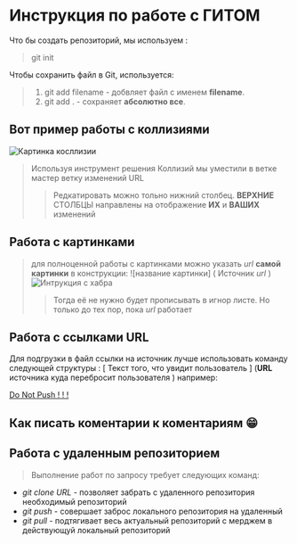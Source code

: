 # Инструкция по работе с ГИТОМ

Что бы создать репозиторий, мы используем :

> git init

Чтобы сохранить файл в Git, используется:

> 1.  git add filename - добвляет файл с именем **filename**.
> 2.  git add . - сохраняет **абсолютно все**.

## Вот пример работы с коллизиями

![Картинка косллизии](collision.bmp)

> Используя инструмент решения Коллизий мы уместили в ветке мастер ветку изменений URL
>
> > Редкатировать можно тольно нижний столбец. **ВЕРХНИЕ** СТОЛБЦЫ направлены на отображение **ИХ** и **ВАШИХ** изменений

## Работа с картинками

> для полноценной работы с картинками можно указать _url_ **самой картинки** в конструкции: \!\[название картинки\] \( Источник _url_ \) ![Интрукция с хабра](https://raw.githubusercontent.com/mykolaharmash/git-jump/main/img/readme-banner.png)
>
> > Тогда её не нужно будет прописывать в игнор листе. Но только до тех пор, пока _url_ работает

## Работа с ссылками URL

Для подгрузки в файл ссылки на источник лучше использовать команду следующей структуры : \[ Текст того, что увидит пользователь \] \(**URL** источника куда перебросит пользователя \) например:

[Do Not Push ! ! !](https://www.youtube.com/watch?v=xvFZjo5PgG0&ab_channel=Duran)

## Как писать коментарии к коментариям 😁

<!-- Если вы читаете этот текст, значит вы смотрите код, а не рендер.
вы молодец, а тот кто это писал теперь знает как комментировать Markdown -->

## Работа с удаленным репозиторием

> Выполнение работ по запросу требует следующих команд:

- _git clone URL_ - позволяет забрать с удаленного репозитория необходимый репозиторий
- _git push_ - совершает заброс локального репозитория на удаленный
- _git pull_ - подтягивает весь актуальный репозиторий с мерджем в действующуй локальный репозиторий
